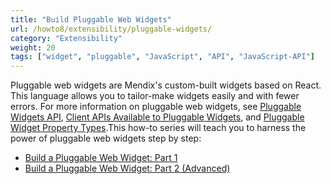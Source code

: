 ```yaml
---
title: "Build Pluggable Web Widgets"
url: /howto8/extensibility/pluggable-widgets/
category: "Extensibility"
weight: 20
tags: ["widget", "pluggable", "JavaScript", "API", "JavaScript-API"]
---
```


Pluggable web widgets are Mendix's custom-built widgets based on React. This language allows you to tailor-make widgets easily and with fewer errors. For more information on pluggable web widgets, see [Pluggable Widgets API](/apidocs-mxsdk/apidocs/pluggable-widgets/), [Client APIs Available to Pluggable Widgets](/apidocs-mxsdk/apidocs/client-apis-for-pluggable-widgets-8/), and [Pluggable Widget Property Types](/apidocs-mxsdk/apidocs/property-types-pluggable-widgets-8/).This how-to series will teach you to harness the power of pluggable web widgets step by step: 

* [Build a Pluggable Web Widget: Part 1](/howto8/extensibility/create-a-pluggable-widget-one/)
* [Build a Pluggable Web Widget: Part 2 (Advanced)](/howto8/extensibility/create-a-pluggable-widget-two/)
